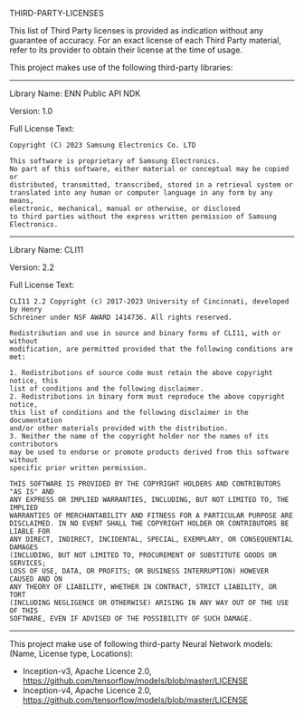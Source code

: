 THIRD-PARTY-LICENSES

This list of Third Party licenses is provided as indication without any guarantee of accuracy.
For an exact license of each Third Party material, refer to its provider to obtain their license at the time of usage.


This project makes use of the following third-party libraries:

---

Library Name: ENN Public API NDK

Version: 1.0

Full License Text:

    Copyright (C) 2023 Samsung Electronics Co. LTD

    This software is proprietary of Samsung Electronics.
    No part of this software, either material or conceptual may be copied or
    distributed, transmitted, transcribed, stored in a retrieval system or
    translated into any human or computer language in any form by any means,
    electronic, mechanical, manual or otherwise, or disclosed
    to third parties without the express written permission of Samsung
    Electronics.

---

Library Name: CLI11

Version: 2.2

Full License Text:

    CLI11 2.2 Copyright (c) 2017-2023 University of Cincinnati, developed by Henry
    Schreiner under NSF AWARD 1414736. All rights reserved.

    Redistribution and use in source and binary forms of CLI11, with or without
    modification, are permitted provided that the following conditions are met:

    1. Redistributions of source code must retain the above copyright notice, this
    list of conditions and the following disclaimer.
    2. Redistributions in binary form must reproduce the above copyright notice,
    this list of conditions and the following disclaimer in the documentation
    and/or other materials provided with the distribution.
    3. Neither the name of the copyright holder nor the names of its contributors
    may be used to endorse or promote products derived from this software without
    specific prior written permission.

    THIS SOFTWARE IS PROVIDED BY THE COPYRIGHT HOLDERS AND CONTRIBUTORS "AS IS" AND
    ANY EXPRESS OR IMPLIED WARRANTIES, INCLUDING, BUT NOT LIMITED TO, THE IMPLIED
    WARRANTIES OF MERCHANTABILITY AND FITNESS FOR A PARTICULAR PURPOSE ARE
    DISCLAIMED. IN NO EVENT SHALL THE COPYRIGHT HOLDER OR CONTRIBUTORS BE LIABLE FOR
    ANY DIRECT, INDIRECT, INCIDENTAL, SPECIAL, EXEMPLARY, OR CONSEQUENTIAL DAMAGES
    (INCLUDING, BUT NOT LIMITED TO, PROCUREMENT OF SUBSTITUTE GOODS OR SERVICES;
    LOSS OF USE, DATA, OR PROFITS; OR BUSINESS INTERRUPTION) HOWEVER CAUSED AND ON
    ANY THEORY OF LIABILITY, WHETHER IN CONTRACT, STRICT LIABILITY, OR TORT
    (INCLUDING NEGLIGENCE OR OTHERWISE) ARISING IN ANY WAY OUT OF THE USE OF THIS
    SOFTWARE, EVEN IF ADVISED OF THE POSSIBILITY OF SUCH DAMAGE.

---

This project make use of following third-party Neural Network models: (Name, License type, Locations):

- Inception-v3, Apache Licence 2.0, https://github.com/tensorflow/models/blob/master/LICENSE
- Inception-v4, Apache Licence 2.0, https://github.com/tensorflow/models/blob/master/LICENSE
